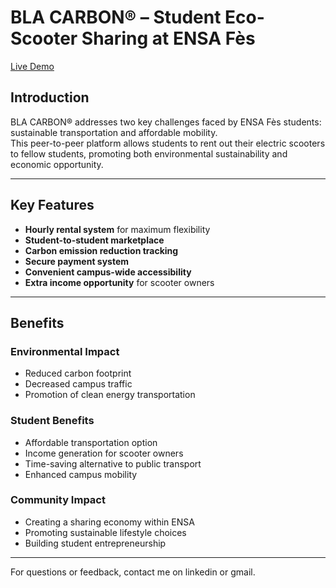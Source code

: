 # BLA CARBON® – Student Eco-Scooter Sharing at ENSA Fès

[Live Demo](https://blacarbon.store)

## Introduction

BLA CARBON® addresses two key challenges faced by ENSA Fès students: sustainable transportation and affordable mobility.  
This peer-to-peer platform allows students to rent out their electric scooters to fellow students, promoting both environmental sustainability and economic opportunity.

---

## Key Features

- **Hourly rental system** for maximum flexibility
- **Student-to-student marketplace**
- **Carbon emission reduction tracking**
- **Secure payment system**
- **Convenient campus-wide accessibility**
- **Extra income opportunity** for scooter owners

---

## Benefits

### Environmental Impact
- Reduced carbon footprint
- Decreased campus traffic
- Promotion of clean energy transportation

### Student Benefits
- Affordable transportation option
- Income generation for scooter owners
- Time-saving alternative to public transport
- Enhanced campus mobility

### Community Impact
- Creating a sharing economy within ENSA
- Promoting sustainable lifestyle choices
- Building student entrepreneurship

---


For questions or feedback, contact me on linkedin or gmail.
